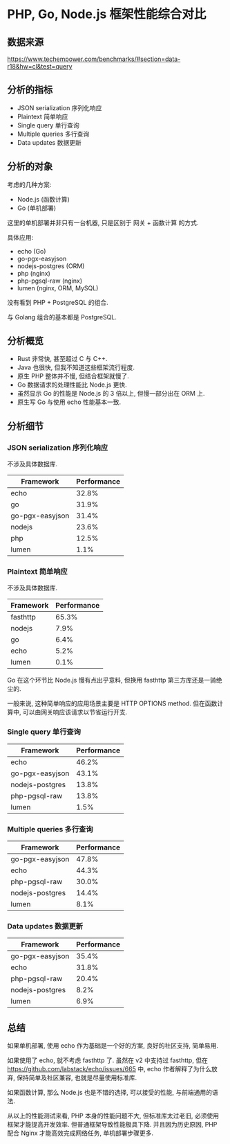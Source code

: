 # PHP, Go, Node.js 框架性能综合对比

## 数据来源

<https://www.techempower.com/benchmarks/#section=data-r18&hw=cl&test=query>

## 分析的指标

- JSON serialization 序列化响应
- Plaintext 简单响应
- Single query 单行查询
- Multiple queries 多行查询
- Data updates 数据更新

## 分析的对象

考虑的几种方案:

- Node.js (函数计算)
- Go (单机部署)

这里的单机部署并非只有一台机器, 只是区别于 网关 + 函数计算 的方式.

具体应用:

- echo (Go)
- go-pgx-easyjson
- nodejs-postgres (ORM)
- php (nginx)
- php-pgsql-raw (nginx)
- lumen (nginx, ORM, MySQL)

没有看到 PHP + PostgreSQL 的组合.

与 Golang 组合的基本都是 PostgreSQL.

## 分析概览

- Rust 非常快, 甚至超过 C 与 C++.
- Java 也很快, 但我不知道这些框架流行程度.
- 原生 PHP 整体并不慢, 但结合框架就慢了.
- Go 数据请求的处理性能比 Node.js 更快.
- 虽然显示 Go 的性能是 Node.js 的 3 倍以上, 但慢一部分出在 ORM 上.
- 原生写 Go 与使用 echo 性能基本一致.

## 分析细节

### JSON serialization 序列化响应

不涉及具体数据库.

Framework | Performance
--- | ---
echo | 32.8%
go | 31.9%
go-pgx-easyjson | 31.4%
nodejs | 23.6%
php | 12.5%
lumen | 1.1%

### Plaintext 简单响应

不涉及具体数据库.

Framework | Performance
--- | ---
fasthttp | 65.3%
nodejs | 7.9%
go | 6.4%
echo | 5.2%
lumen | 0.1%

Go 在这个环节比 Node.js 慢有点出乎意料,
但换用 fasthttp 第三方库还是一骑绝尘的.

一般来说, 这种简单响应的应用场景主要是 HTTP OPTIONS method.
但在函数计算中, 可以由网关响应该请求以节省运行开支.

### Single query 单行查询

Framework | Performance
--- | ---
echo | 46.2%
go-pgx-easyjson | 43.1%
nodejs-postgres | 13.8%
php-pgsql-raw | 13.8%
lumen | 1.5%

### Multiple queries 多行查询

Framework | Performance
--- | ---
go-pgx-easyjson | 47.8%
echo | 44.3%
php-pgsql-raw  | 30.0%
nodejs-postgres | 14.4%
lumen | 8.1%

### Data updates 数据更新

Framework | Performance
--- | ---
go-pgx-easyjson | 35.4%
echo | 31.8%
php-pgsql-raw | 20.4%
nodejs-postgres | 8.2%
lumen | 6.9%

## 总结

如果单机部署, 使用 echo 作为基础是一个好的方案, 良好的社区支持, 简单易用.

如果使用了 echo, 就不考虑 fasthttp 了. 虽然在 v2 中支持过 fasthttp,
但在 <https://github.com/labstack/echo/issues/665> 中,
echo 作者解释了为什么放弃, 保持简单及社区兼容, 也就是尽量使用标准库.

如果函数计算, 那么 Node.js 也是不错的选择, 可以接受的性能, 与前端通用的语法.

从以上的性能测试来看, PHP 本身的性能问题不大, 但标准库太过老旧,
必须使用框架才能提高开发效率. 但普通框架导致性能极具下降. 并且因为历史原因,
PHP 配合 Nginx 才能高效完成网络任务, 单机部署步骤更多.
